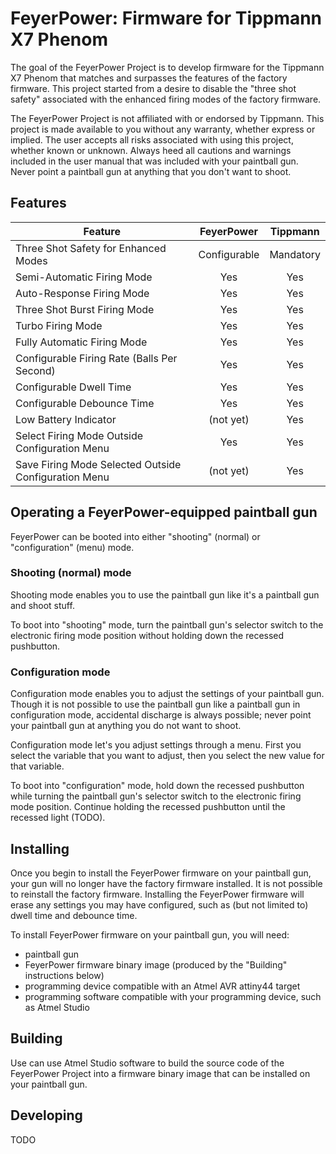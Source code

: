 # FeyerPower: Firmware for Tippmann X7 Phenom

The goal of the FeyerPower Project is to develop firmware for the Tippmann X7 Phenom that matches
and surpasses the features of the factory firmware. This project started from a desire
to disable the "three shot safety" associated with the enhanced firing modes of the
factory firmware.

The FeyerPower Project is not affiliated with or endorsed by Tippmann. This project is made
available to you without any warranty, whether express or implied. The user accepts all
risks associated with using this project, whether known or unknown. Always heed all
cautions and warnings included in the user manual that was included with your paintball gun.
Never point a paintball gun at anything that you don't want to shoot.

## Features

| Feature                                              | FeyerPower   | Tippmann  |
| ---------------------------------------------------- |:------------:|:-----:|
| Three Shot Safety for Enhanced Modes                 | Configurable | Mandatory |
| Semi-Automatic Firing Mode                           | Yes          | Yes |
| Auto-Response Firing Mode                            | Yes          | Yes |
| Three Shot Burst Firing Mode                         | Yes          | Yes |
| Turbo Firing Mode                                    | Yes          | Yes |
| Fully Automatic Firing Mode                          | Yes          | Yes |
| Configurable Firing Rate (Balls Per Second)          | Yes          | Yes |
| Configurable Dwell Time                              | Yes          | Yes |
| Configurable Debounce Time                           | Yes          | Yes |
| Low Battery Indicator                                | (not yet)    | Yes |
| Select Firing Mode Outside Configuration Menu        | Yes          | Yes |
| Save Firing Mode Selected Outside Configuration Menu | (not yet)    | Yes |

## Operating a FeyerPower-equipped paintball gun

FeyerPower can be booted into either "shooting" (normal) or "configuration" (menu) mode.

### Shooting (normal) mode

Shooting mode enables you to use the paintball gun like it's a paintball gun and shoot
stuff.

To boot into "shooting" mode, turn the paintball gun's selector switch to the electronic
firing mode position without holding down the recessed pushbutton.

### Configuration mode

Configuration mode enables you to adjust the settings of your paintball gun. Though it
is not possible to use the paintball gun like a paintball gun in configuration mode,
accidental discharge is always possible; never point your paintball gun at anything
you do not want to shoot.

Configuration mode let's you adjust settings through a menu. First you
select the variable that you want to adjust, then you select the new value for that
variable.

To boot into "configuration" mode, hold down the recessed pushbutton while turning the
paintball gun's selector switch to the electronic firing mode position.  Continue
holding the recessed pushbutton until the recessed light (TODO).

## Installing

Once you begin to install the FeyerPower firmware on your paintball gun, your
gun will no longer have the factory firmware installed.  It is not possible to
reinstall the factory firmware. Installing the FeyerPower firmware will erase
any settings you may have configured, such as (but not limited to) dwell time
and debounce time.

To install FeyerPower firmware on your paintball gun, you will need:

* paintball gun
* FeyerPower firmware binary image (produced by the "Building" instructions below)
* programming device compatible with an Atmel AVR attiny44 target
* programming software compatible with your programming device, such as Atmel Studio

## Building

Use can use Atmel Studio software to build the source code of the FeyerPower Project
into a firmware binary image that can be installed on your paintball gun.

## Developing

TODO
